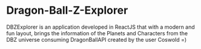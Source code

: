 # Dragon-Ball-Z-Explorer
DBZExplorer is an application developed in ReactJS that with a modern and fun layout, brings the information of the Planets and Characters from the DBZ universe consuming DragonBallAPI created by the user Coswold =)
